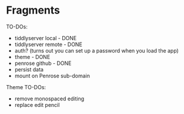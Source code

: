 Fragments
=========

TO-DOs:
* tiddlyserver local - DONE
* tiddlyserver remote - DONE
* auth? (turns out you can set up a password when you load the app)
* theme - DONE
* penrose github - DONE
* persist data
* mount on Penrose sub-domain

Theme TO-DOs:
* remove monospaced editing
* replace edit pencil
